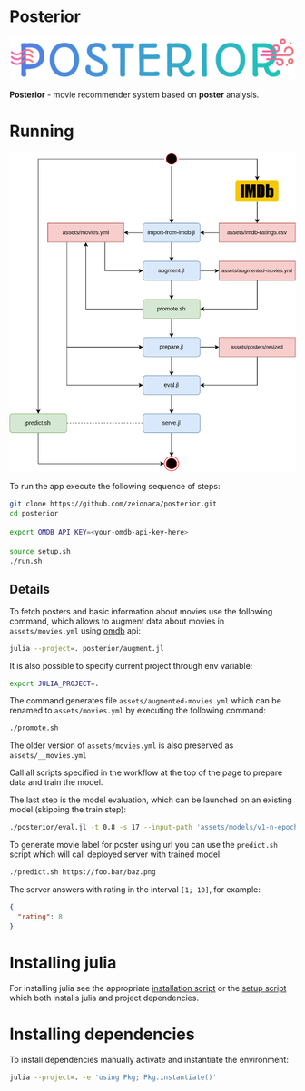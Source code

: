 # Posterior

<p align="center">
    <img src="assets/images/logo.png"/>
</p>

**Posterior** - movie recommender system based on **poster** analysis.

# Running

<p align="center">
    <img src="assets/images/workflow.jpg"/>
</p>

To run the app execute the following sequence of steps:

```sh
git clone https://github.com/zeionara/posterior.git
cd posterior

export OMDB_API_KEY=<your-omdb-api-key-here>

source setup.sh
./run.sh
```

## Details

To fetch posters and basic information about movies use the following command, which allows to augment data about movies in `assets/movies.yml` using [omdb](https://www.omdbapi.com/) api:

```sh
julia --project=. posterior/augment.jl
```

It is also possible to specify current project through env variable:

```sh
export JULIA_PROJECT=.
```

The command generates file `assets/augmented-movies.yml` which can be renamed to `assets/movies.yml` by executing the following command:

```sh
./promote.sh
```

The older version of `assets/movies.yml` is also preserved as `assets/__movies.yml`

Call all scripts specified in the workflow at the top of the page to prepare data and train the model.

The last step is the model evaluation, which can be launched on an existing model (skipping the train step):

```sh
./posterior/eval.jl -t 0.8 -s 17 --input-path 'assets/models/v1-n-epochs=10-seed=17.bson'
```

To generate movie label for poster using url you can use the `predict.sh` script which will call deployed server with trained model:

```sh
./predict.sh https://foo.bar/baz.png
```

The server answers with rating in the interval `[1; 10]`, for example:

```json
{
  "rating": 8
}
```

# Installing julia

For installing julia see the appropriate [installation script](install-julia.sh) or the [setup script](setup.sh) which both installs julia and project dependencies.

# Installing dependencies

To install dependencies manually activate and instantiate the environment:

```sh
julia --project=. -e 'using Pkg; Pkg.instantiate()'
```
